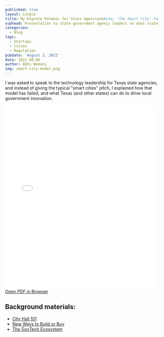 ```yaml
---
published: true
layout: single
title: My Keynote Polemic for State Agencies&#x3a; 'The Smart City' Failed
subhead: Presentation to state government agency leaders on what state officials can learn from municipal innovation
categories:
  - Blog
tags:
  - Startups
  - Cities
  - Regulation
pubdate: 'August 3, 2022'
date: 2022-08-06
author: Abhi Nemani
img: smart-city-model.png
---
```


I was asked to speak to the technology leadership for Texas state agencies, and instead of giving the typical "smart cities" pitch, I explained how that model has failed, and what Texas (and other states) can do to drive local government innovation. 

<div class="container-iframe">
<iframe id="pdf-js-viewer" src="{{site.url}}/decks/web/viewer.html?file={{site.url}}/decks/TASSCC.pdf" title="webviewer" frameborder="0" width="500" height="600" class="responsive-iframe"></iframe>
</div>
<a href="{{site.url}}/decks/web/viewer.html?file={{site.url}}/decks/TASSCC.pdf">Open PDF in Browser</a>


## Background materials:
- [City Hall 101](https://abhinemani.com/lessons/city-101/)
- [New Ways to Build or Buy](https://abhinemani.com/lessons/lean/)
- [The GovTech Ecosystem](https://abhinemani.com/lessons/ecosystem/)


